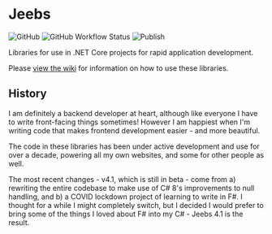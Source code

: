 # Jeebs

![GitHub](https://img.shields.io/github/license/bencgreen/jeebs) ![GitHub Workflow Status](https://img.shields.io/github/workflow/status/bencgreen/jeebs/Publish) ![Publish](https://github.com/bencgreen/jeebs/workflows/Publish/badge.svg)

Libraries for use in .NET Core projects for rapid application development.

Please [view the wiki](https://github.com/bencgreen/jeebs/wiki) for information on how to use these libraries.

## History

I am definitely a backend developer at heart, although like everyone I have to write front-facing things sometimes!  However I am happiest when I'm writing code that makes frontend development easier - and more beautiful.

The code in these libraries has been under active development and use for over a decade, powering all my own websites, and some for other people as well.

The most recent changes - v4.1, which is still in beta - come from a) rewriting the entire codebase to make use of C# 8's improvements to null handling, and b) a COVID lockdown project of learning to write in F#.  I thought for a while I might completely switch, but I decided I would prefer to bring some of the things I loved about F# into my C# - Jeebs 4.1 is the result.
